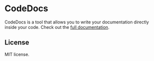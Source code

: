# CodeDocs

CodeDocs is a tool that allows you to write your documentation directly inside your code.
Check out the [full documentation](http://codedocs.chraxel.de/).


## License

MIT license.
